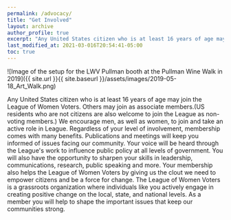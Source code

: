 ```yaml
---
permalink: /advocacy/
title: "Get Involved"
layout: archive
author_profile: true
excerpt: "Any United States citizen who is at least 16 years of age may join the League of Women Voters. Others may join as associate members."
last_modified_at: 2021-03-016T20:54:41-05:00
toc: true
---
```


![Image of the setup for the LWV Pullman booth at the  Pullman Wine Walk in 2019]({{ site.url }}{{ site.baseurl }}/assets/images/2019-05-18_Art_Walk.png)

Any United States citizen who is at least 16 years of age may join the League of Women Voters. Others may join as associate members.(US residents who are not citizens are also welcome to join the League as non-voting members.) We encourage men, as well as women, to join and take an active role in League. Regardless of your level of involvement, membership comes with many benefits. Publications and meetings will keep you informed of issues facing our community. Your voice will be heard through the League's work to influence public policy at all levels of government. You will also have the opportunity to sharpen your skills in leadership, communications, research, public speaking and more. Your membership also helps the League of Women Voters by giving us the clout we need to empower citizens and be a force for change. The League of Women Voters is a grassroots organization where individuals like you actively engage in creating positive change on the local, state, and national levels. As a member you will help to shape the important issues that keep our communities strong.
